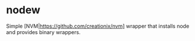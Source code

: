 # nodew

Simple [NVM|https://github.com/creationix/nvm] wrapper that installs node and provides binary wrappers.
